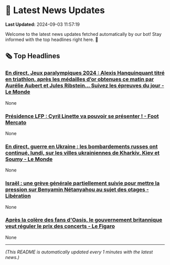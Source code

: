 # 📰 Latest News Updates
**Last Updated:** 2024-09-03 11:57:19

Welcome to the latest news updates fetched automatically by our bot! Stay informed with the top headlines right here. 🚀

## 🗞️ Top Headlines

### [En direct, Jeux paralympiques 2024 : Alexis Hanquinquant titré en triathlon, après les médailles d’or obtenues ce matin par Aurélie Aubert et Jules Ribstein... Suivez les épreuves du jour - Le Monde](https://news.google.com/rss/articles/CBMipAJBVV95cUxQbEdSZWhRbC1INmt5TVlob1V1UzIzblJOWjRkbVlKOEFmZmZtc01yeUhubXdCeDh2cVJ1RDZtYkFmblJCSmZrZmxaRFBFYl93cWRhNDJJelMyb2xjcnRjdkcwOHNZdjJBWUpEVktaaW5uUjh2Y3N3cmFURmNULW5mVE5aa19VUU1lOWhwQkVJYmYtODROcGJhRjJ2aWxOVkx3VmtieWpkUnBPVW5CaDB4Q0FVYjR1SXBmQU1IMXN1c2YxSWdfUlJVdHEtTktWOW5LUWxVMTE3cjk2ODRyakx1ZnFyRmtrODRBU1lNT2M4bmVBSjhSSTRZNXNXdm5IZFZqZllCeE5odzZMR1l6dFd4TTRGeG16VHdIVjFjelRXdUc0WkVM?oc=5)
None

### [Présidence LFP : Cyril Linette va pouvoir se présenter ! - Foot Mercato](https://news.google.com/rss/articles/CBMiowFBVV95cUxOWTR0Z1NxYVN0UVI5M0d1eUU5YWtFU0JTS2ptSENiWUo0a0VBb0k5clc1ZGZ5ZGRSSEZCZTB0S24yNUZXaGtab3daVGVlVjBqM3RlSDdoNmdfU0locXRPb1BRcUJUbkxKWjhqSDdtOEJyT0htS3lsNE9EaGtqXzZEajlTU2hsUk4wcU9ySjYtNUYwb1R4THBHNXRkWjEyQmtlYl80?oc=5)
None

### [En direct, guerre en Ukraine : les bombardements russes ont continué, lundi, sur les villes ukrainiennes de Kharkiv, Kiev et Soumy - Le Monde](https://news.google.com/rss/articles/CBMioAJBVV95cUxPSGNRT2w4cEhiTlN2enJlOE96RzRlM25nVXZBRzhRRHZkTERsTFNvVGNkbGxhVS1hTk04QU5hNy1qTmlJSkliU3J0YjgxSEtoeEVaSk50RTctNzhNT21BZmFwcDR0X0FoUF80c2ZKa2JBenhjSDV6ZzlpYlRBYmtpNUd6Nmdla1Y0VHJ2Q3ZqMmNEWkFtN3ZxUVFRcW5FQ2pnd0V5N1lEMzdKcDN4cy1ieFdzOGM2UGJ1cEZBVFJCTDE1YWd0NG0yZ0xfZ3VtZzczUkxaNWhQemlyaWdPbTlReW9LaU5qSEN4YXZ6bnNYc0hjLWZMVWxpaHZVbE5QNHpVQ0tOUHJTV1JKQTFJd0hkS1JDdFJhOGpSUGhlaTQzamo?oc=5)
None

### [Israël : une grève générale partiellement suivie pour mettre la pression sur Benyamin Nétanyahou au sujet des otages - Libération](https://news.google.com/rss/articles/CBMinwJBVV95cUxORG1LM1pjbS12SHY5c0NqVlc5MzZ2WTVsM25yR3dUc1JXZDRxSTlKY3BvYU5wb3VUVktQRFhWNzFjMEdlV05fR2JnTW1CeUg1c2RBZGZmZzNKU0dtQ3FRNE9lSXNUbnJBZWZMQzBrckMyY0RvMXhNM3QzY194bmVxenFaTWY0LVZJVWpDWEExN1lPM3dFWk5DSWJCcVlqTmVVTTQ3Nm9vU0Fuck9KZHE4Tm54eURTRS1VMGFIeU1KUU9lYjB3d1ROemxhSlJfeW9Tc2VEXzBQemotcWFpelh5VXhjLVU0WWNBa0VKblN0Y3FEblM1b0tMQzBJbVdyS2NUNVpDTGNSRDM1OTJUeC1QaGp6TWQwVUVhMm5LWmtSMA?oc=5)
None

### [Après la colère des fans d'Oasis, le gouvernement britannique veut réguler le prix des concerts - Le Figaro](https://news.google.com/rss/articles/CBMi0wFBVV95cUxNRHlKVkVXcndsdkR4VENpbmlfVjhnbkhnV1hNb0lLNHNULTFwbWNLYkk1RXhDMkRUem1sQ29JT2tNT0RucmNneUdRWE8ya3laMmlVenU4aFpBNlRsNGc0NVMyUlFWLVo4M0pIWV9kQVlFMU92QVEwUE9TR3NoNXFXM0dUQVh2bms1VXVvS0dRQ2pONHQyd0g2UXlMQ0VkWTJCcktNMmRqNHlBcWJxeXQya2UxZGphcnBTR3FoRVVGT0luVEJONjJNaFFPSEYyQldzUFdN?oc=5)
None

---
*(This README is automatically updated every 1 minutes with the latest news.)*
